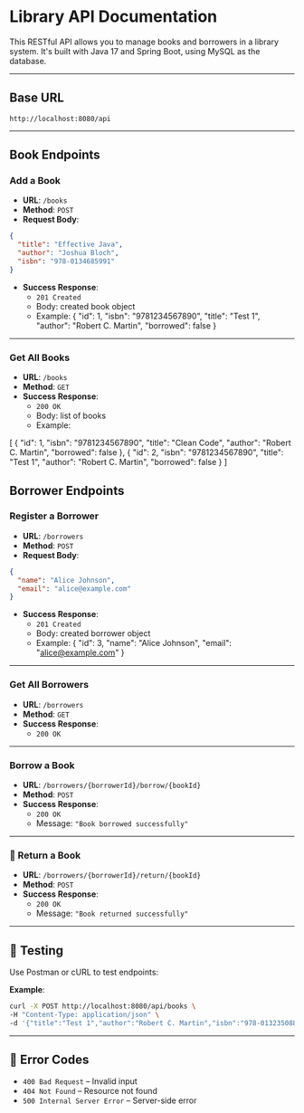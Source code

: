 # Library API Documentation

This RESTful API allows you to manage books and borrowers in a library system. It's built with Java 17 and Spring Boot, using MySQL as the database.

---

## Base URL

```
http://localhost:8080/api
```

---

## Book Endpoints

### Add a Book

- **URL**: `/books`
- **Method**: `POST`
- **Request Body**:
```json
{
  "title": "Effective Java",
  "author": "Joshua Bloch",
  "isbn": "978-0134685991"
}
```
- **Success Response**:
  - `201 Created`
  - Body: created book object
  - Example: 
{
    "id": 1,
    "isbn": "9781234567890",
    "title": "Test 1",
    "author": "Robert C. Martin",
    "borrowed": false
}

---

### Get All Books

- **URL**: `/books`
- **Method**: `GET`
- **Success Response**:
  - `200 OK`
  - Body: list of books
  - Example: 

[
    {
        "id": 1,
        "isbn": "9781234567890",
        "title": "Clean Code",
        "author": "Robert C. Martin",
        "borrowed": false
    },
    {
        "id": 2,
        "isbn": "9781234567890",
        "title": "Test 1",
        "author": "Robert C. Martin",
        "borrowed": false
    }
]

## Borrower Endpoints

### Register a Borrower

- **URL**: `/borrowers`
- **Method**: `POST`
- **Request Body**:
```json
{
  "name": "Alice Johnson",
  "email": "alice@example.com"
}
```
- **Success Response**:
  - `201 Created`
  - Body: created borrower object
  - Example:
{
    "id": 3,
    "name": "Alice Johnson",
    "email": "alice@example.com"
}

---

### Get All Borrowers

- **URL**: `/borrowers`
- **Method**: `GET`
- **Success Response**:
  - `200 OK`

---

### Borrow a Book

- **URL**: `/borrowers/{borrowerId}/borrow/{bookId}`
- **Method**: `POST`
- **Success Response**:
  - `200 OK`
  - Message: `"Book borrowed successfully"`

---

### 🔁 Return a Book

- **URL**: `/borrowers/{borrowerId}/return/{bookId}`
- **Method**: `POST`
- **Success Response**:
  - `200 OK`
  - Message: `"Book returned successfully"`

---

## 🧪 Testing

Use Postman or cURL to test endpoints:

**Example**:

```bash
curl -X POST http://localhost:8080/api/books \
-H "Content-Type: application/json" \
-d '{"title":"Test 1","author":"Robert C. Martin","isbn":"978-0132350884"}'
```

---

## 💬 Error Codes

- `400 Bad Request` – Invalid input
- `404 Not Found` – Resource not found
- `500 Internal Server Error` – Server-side error
